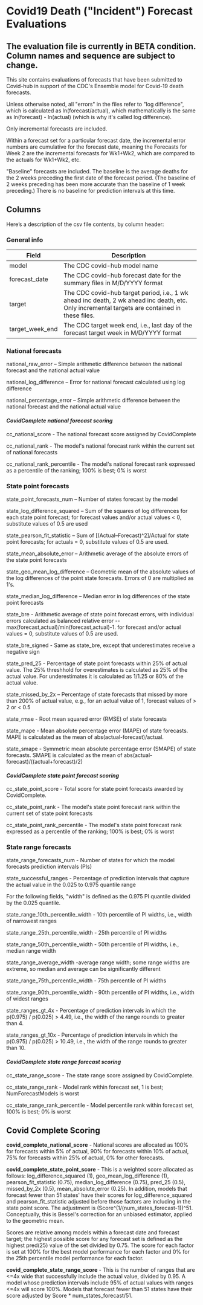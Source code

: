 # Covid19 Death ("Incident") Forecast Evaluations

## The evaluation file is currently in BETA condition. Column names and sequence are subject to change. 

This site contains evaluations of forecasts that have been submitted to Covid-hub in support of the CDC's Ensemble model for Covid-19 death forecasts.

Unless otherwise noted, all "errors" in the files refer to "log difference", which is calculated as ln(forecast/actual), which mathematically is the same as ln(forecast) - ln(actual) (which is why it's called log difference). 

Only incremental forecasts are included. 

Within a forecast set for a particular forecast date, the incremental error numbers are  cumulative for the forecast date, meaning the Forecasts for Week 2 are the incremental forecasts for Wk1+Wk2, which are compared to the actuals for Wk1+Wk2, etc.

"Baseline" forecasts are included. The baseline is the average deaths for the 2 weeks preceding the first date of the forecast period. (The baseline of 2 weeks preceding has been more accurate than the baseline of 1 week preceding.) There is no baseline for prediction intervals at this time. 

## Columns

Here’s a description of the csv file contents, by column header:
 
### General info
Field | Description
---- | ----
model | The CDC covid-hub model name
forecast_date | The CDC covid-hub forecast date for the summary files in M/D/YYYY format
target | The CDC covid-hub target period, i.e., 1 wk ahead inc death, 2 wk ahead inc death, etc. Only incremental targets are contained in these files. 
target_week_end  | The CDC target week end, i.e., last day of the forecast target week in M/D/YYYY format
 
### National forecasts

national_raw_error – Simple arithmetic difference between the national forecast and the national actual value

national_log_difference – Error for national forecast calculated using log difference

national_percentage_error – Simple arithmetic difference between the national forecast and the national actual value

#### *CovidComplete national forecast scoring*

cc_national_score - The national forecast score assigned by CovidComplete

cc_national_rank - The model's national forecast rank within the current set of national forecasts

cc_national_rank_percentile - The model's national forecast rank expressed as a percentile of the ranking; 100% is best; 0% is worst

### State point forecasts

state_point_forecasts_num – Number of states forecast by the model

state_log_difference_squared – Sum of the squares of log differences for each state point forecast; for forecast values and/or actual values < 0, substitute values of 0.5 are used

state_pearson_fit_statistic – Sum of [(Actual–Forecast)^2]/Actual for state point forecasts; for actuals = 0, substitute values of 0.5 are used. 

state_mean_absolute_error – Arithmetic average of the absolute errors of the state point forecasts

state_geo_mean_log_difference – Geometric mean of the absolute values of the log differences of the point state forecasts. Errors of 0 are multiplied as 1's. 

state_median_log_difference – Median error in log differences of the state point forecasts

state_bre - Arithmetic average of state point forecast errors, with individual errors calculated as balanced relative error -- max(forecast,actual)/min(forecast,actual)-1. for forecast and/or actual values = 0, substitute values of 0.5 are used. 

state_bre_signed - Same as state_bre, except that underestimates receive a negative sign

state_pred_25 - Percentage of state point forecasts within 25% of actual value. The 25% threshhold for overestimates is calculated as 25% of the actual value. For underestimates it is calculated as 1/1.25 or 80% of the actual value. 

state_missed_by_2x – Percentage of state forecasts that missed by more than 200% of actual value, e.g., for an actual value of 1, forecast values of > 2 or < 0.5

state_rmse - Root mean squared error (RMSE) of state forecasts

state_mape - Mean absolute percentage error (MAPE) of state forecasts. MAPE is calculated as the mean of abs(actual-forecast)/actual. 

state_smape - Symmetric mean absolute percentage error (SMAPE) of state forecasts. SMAPE is calculated as the mean of abs(actual-forecast)/((actual+forecast)/2)

#### *CovidComplete state point forecast scoring*

cc_state_point_score - Total score for state point forecasts awarded by CovidComplete.  

cc_state_point_rank - The model's state point  forecast rank within the current set of state point forecasts

cc_state_point_rank_percentile - The model's state point forecast rank expressed as a percentile of the ranking; 100% is best; 0% is worst

### State range forecasts

state_range_forecasts_num - Number of states for which the model forecasts prediction intervals (PIs)

state_successful_ranges - Percentage of prediction intervals that capture the actual value in the 0.025 to 0.975 quantile range

For the following fields, "width" is defined as the 0.975 PI quantile divided by the 0.025 quantile. 

state_range_10th_percentile_width - 10th percentile of PI widths, i.e., width of narrowest ranges

state_range_25th_percentile_width - 25th percentile of PI widths

state_range_50th_percentile_width - 50th percentile of PI widths, i.e., median range width

state_range_average_width -average range width; some range widths are extreme, so median and average can be significantly different

state_range_75th_percentile_width - 75th percentile of PI widths

state_range_90th_percentile_width - 90th percentile of PI widths, i.e., width of widest ranges

state_ranges_gt_4x - Percentage of prediction intervals in which the p(0.975) / p(0.025) > 4.49, i.e., the width of the range rounds to greater than 4. 

state_ranges_gt_10x - Percentage of prediction intervals in which the p(0.975) / p(0.025) > 10.49, i.e., the width of the range rounds to greater than 10. 

#### *CovidComplete state range  forecast scoring*
cc_state_range_score - The state range score assigned by CovidComplete.  

cc_state_range_rank - Model rank within forecast set, 1 is best; NumForecastModels is worst

cc_state_range_rank_percentile - Model percentile rank within forecast set, 100% is best; 0% is worst

## Covid Complete Scoring
 
**covid_complete_national_score** - National scores are allocated as 100% for forecasts within 5% of actual, 90% for forecasts within 10% of actual, 75% for forecasts within 25% of actual, 0% for other forecasts. 

**covid_complete_state_point_score** - This is a weighted score allocated as follows: log_difference_squared (1), geo_mean_log_difference (1), pearson_fit_statistic (0.75), median_log_difference (0.75), pred_25 (0.5), missed_by_2x (0.5), mean_absolute_error (0.25). In addition, models that forecast fewer than 51 states' have their scores for log_difference_squared and pearson_fit_statistic adjusted before those factors are including in the state point score. The adjustment is (Score^(1/(num_states_forecast-1))^51. Conceptually, this is Bessel's correction for an unbiased estimator, applied to the geometric mean. 

Scores are relative among models within a forecast date and forecast target; the highest possible score for any forecast set is defined as the highest pred(25) value of the set divided by 0.75. The score for each factor is set at 100% for the best model performance for each factor and 0% for the 25th percentile model performance for each factor. 

**covid_complete_state_range_score** - This is the number of ranges that are <=4x wide that successfully include the actual value, divided by 0.95. A model whose prediction intervals include 95% of actual values with ranges <=4x will score 100%. Models that forecast fewer than 51 states have their score adjusted by Score * num_states_forecast/51. 

